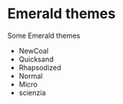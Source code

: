Emerald themes
==============

Some Emerald themes

- NewCoal
- Quicksand
- Rhapsodized
 - Normal
 - Micro
- scienzia
